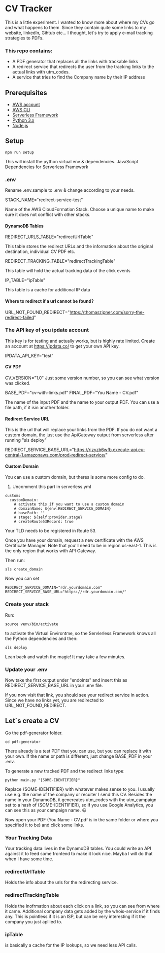 # CV Tracker
This is a little experiment. I wanted to know more about where my CVs go and what happens to them. Since they contain quite some links to my website, linkedIn, Gihtub etc... I thought, let´s try to apply e-mail tracking strategies to PDFs.

### This repo contains: 

- A PDF generator that replaces all the links with trackable links 
- A redirect service that redirects the user from the tracking links to the actual links with utm_codes.
- A service that tries to find the Company name by their IP address


## Prerequisites

- <a href="https://aws.amazon.com/de/free/" rel="noreferrer" target="_blank">AWS account</A>
- <a href="https://aws.amazon.com/de/cli/" rel="noreferrer" target="_blank">AWS CLI</a>
- <a href="https://www.serverless.com/framework/docs/providers/aws/guide/installation/" rel="noreferrer" target="_blank">Serverless Framework</a>
- <a href="https://www.python.org/downloads/" rel="noreferrer" target="_blank">Python 3.x</a>
- <a href="https://nodejs.org/en/" rel="noreferrer" target="_blank">Node.js</a>


## Setup
```
npm run setup
```

This will install the python virtual env & dependencies.
JavaScript Dependencies for Serverless Framework

### .env
Rename .env.sample to .env & change according to your needs.


STACK_NAME="redirect-service-test"

Name of the AWS CloudFormation Stack. Choose a unique name to make sure it does not conflict with other stacks.

#### DynamoDB Tables
REDIRECT_URLS_TABLE="redirectUrlTable"

This table stores the redirect URLs and the information about the original destination, individual CV PDF etc.

REDIRECT_TRACKING_TABLE="redirectTrackingTable"

This table will hold the actual tracking data of the click events

IP_TABLE="ipTable"

This table is a cache for additional IP data


#### Where to redirect if a url cannot be found?
URL_NOT_FOUND_REDIRECT="https://thomaszipner.com/sorry-the-redirect-failed"

### The API key of you ipdate account
This key is for testing and actually works, but is highly rate limited. Create an account at https://ipdata.co/ to get your own API key.

IPDATA_API_KEY="test"

#### CV PDF

CV_VERSION="1.0"
Just some version number, so you can see what version was clicked.

BASE_PDF="cv-with-links.pdf"
FINAL_PDF="You Name - CV.pdf"

The name of the input PDF and the name to your output PDF. 
You can use a file path, if it isin another folder.

#### Redirect Service URL
This is the url that will replace your links from the PDF. If you do not want a custom domain, the just use the ApiGateway output from serverless after running "sls deploy"

REDIRECT_SERVICE_BASE_URL="https://rizyzb6wfb.execute-api.eu-central-1.amazonaws.com/prod-redirect-service/"

#### Custom Domain
You can use a custom domain, but theres is some more config to do.

1) Uncomment this part in serverless.yml

```
custom:
  customDomain:
    # activate this if you want to use a custom domain
    # domainName: ${env:REDIRECT_SERVICE_DOMAIN}
    # basePath: ''
    # stage: ${self:provider.stage}
    # createRoute53Record: true
```

Your TLD needs to be registered in Route 53.

Once you have your domain, request a new certificate with the AWS Certificate Manager. Note that you'll need to be in region us-east-1. This is the only region that works with API Gateway.

Then run:

```
sls create_domain
```

Now you can set 

```
REDIRECT_SERVICE_DOMAIN="rdr.yourdomain.com"
REDIRECT_SERVICE_BASE_URL="https://rdr.yourdomain.com/"
```


### Create your stack

Run:
```
source venv/bin/activate
```

to activate the Virtual Environtme, so the Servlerless Framework knows all the Python dependencies and then:

```
sls deploy
```

Lean back and watch the magic! It may take a few minutes.

### Update your .env 
Now take the first output under "endoints" and insert this as REDIRECT_SERVICE_BASE_URL in your .env file.

If you now visit that link, you should see your redirect service in action.
Since we have no links yet, you are redirected to URL_NOT_FOUND_REDIRECT.




## Let´s create a CV

Go the pdf-generator folder.
```
cd pdf-generator
```

There already is a test PDF that you can use, but you can replace it with your own. If the name or path is different, just change BASE_PDF in your .env.

To generate a new tracked PDF and the redirect links type:

``` 
python main.py "{SOME-IDENTIFIER}"
```

Replace {SOME-IDENTIFIER} with whatever makes sense to you. I usually use e.g. the name of the company or recuiter I send this CV. Besides the name in your DynamoDB, it genereates utm_codes with the utm_campaign set to a hash of {SOME-IDENTIFIER}, so if you use Google Analytics, you can see this as your campaign name. 😃

Now open your PDF (You Name - CV.pdf is in the same folder or where you specified it to be) and click some links.


### Your Tracking Data
Your tracking data lives in the DynamoDB tables. You could write an API against it to feed some frontend to make it look nice. Mayba I will do that when I have some time.

### redirectUrlTable 
Holds the info about the urls for the redirecting service.

### redirectTrackingTable
Holds the inofrmation about each click on a link, so you can see from where it came.
Additional company data gets added by the whois-service if it finds any. This is pointless if it is an ISP, but can be very interesting if it the company you just apllied to.

### ipTable 
is basically a cache for the IP lookups, so we need less API calls.